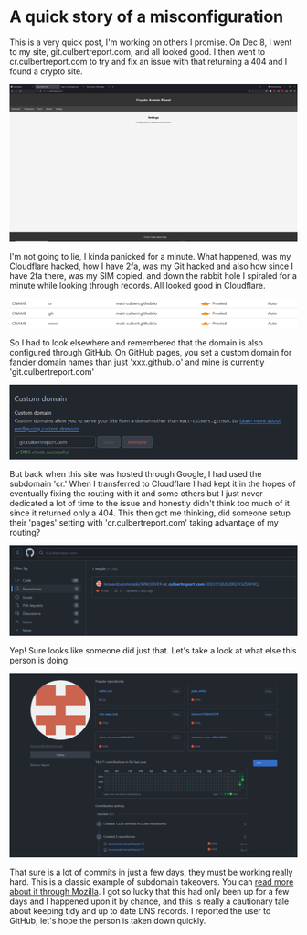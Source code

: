 # A quick story of a misconfiguration

This is a very quick post, I'm working on others I promise. On Dec 8, I went to my site, git.culbertreport.com, and all looked good. I then went to cr.culbertreport.com to try and fix an issue with that returning a 404 and I found a crypto site.

![Defacement](/assets/img/subdomain_takeover/my_poor_site.png)

I'm not going to lie, I kinda panicked for a minute. What happened, was my Cloudflare hacked, how I have 2fa, was my Git hacked and also how since I have 2fa there, was my SIM copied, and down the rabbit hole I spiraled for a minute while looking through records. All looked good in Cloudflare.

![All looks normal](/assets/img/subdomain_takeover/cloudflare_domain.png)

So I had to look elsewhere and remembered that the domain is also configured through GitHub. On GitHub pages, you set a custom domain for fancier domain names than just 'xxx.github.io' and mine is currently 'git.culbertreport.com'

![Git Pages](/assets/img/subdomain_takeover/custom_domain.png)

But back when this site was hosted through Google, I had used the subdomain 'cr.' When I transferred to Cloudflare I had kept it in the hopes of eventually fixing the routing with it and some others but I just never dedicated a lot of time to the issue and honestly didn't think too much of it since it returned only a 404. This then got me thinking, did someone setup their 'pages' setting with 'cr.culbertreport.com' taking advantage of my routing?

![Hunting](/assets/img/subdomain_takeover/hunting_the_configuration.png)

Yep! Sure looks like someone did just that. Let's take a look at what else this person is doing.

![A lotta commits](/assets/img/subdomain_takeover/the_perps_git.png)

That sure is a lot of commits in just a few days, they must be working really hard. This is a classic example of subdomain takeovers. You can [read more about it through Mozilla](https://developer.mozilla.org/en-US/docs/Web/Security/Subdomain_takeovers). I got so lucky that this had only been up for a few days and I happened upon it by chance, and this is really a cautionary tale about keeping tidy and up to date DNS records. I reported the user to GitHub, let's hope the person is taken down quickly.
